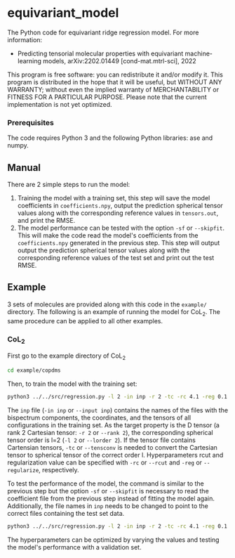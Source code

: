 # equivariant_model

The Python code for equivariant ridge regression model. For more information:
* Predicting tensorial molecular properties with equivariant machine-learning models, arXiv:2202.01449 [cond-mat.mtrl-sci], 2022

This program is free software: you can redistribute it and/or modify it. This program is distributed in the hope that it will be useful, but WITHOUT ANY WARRANTY; without even the implied warranty of MERCHANTABILITY or FITNESS FOR A PARTICULAR PURPOSE. Please note that the current implementation is not yet optimized.

### Prerequisites
The code requires Python 3 and the following Python libraries: ase and numpy.

## Manual
There are 2 simple steps to run the model:
1. Training the model with a training set, this step will save the model coefficients in `coefficients.npy`, output the prediction spherical tensor values along with the corresponding reference values in `tensors.out`, and print the RMSE.
2. The model performance can be tested with the option `-sf` or `--skipfit`. This will make the code read the model's coefficients from the `coefficients.npy` generated in the previous step. This step will output output the prediction spherical tensor values along with the corresponding reference values of the test set and print out the test RMSE.

## Example
3 sets of molecules are provided along with this code in the `example/` directory. The following is an example of running the model for CoL<sub>2</sub>. The same procedure can be applied to all other examples.

### CoL<sub>2</sub>
First go to the example directory of CoL<sub>2</sub>

```sh
cd example/copdms
```

Then, to train the model with the training set: 
```sh
python3 ../../src/regression.py -l 2 -in inp -r 2 -tc -rc 4.1 -reg 0.1
```

The `inp` file (`-in inp` or `--input inp`) contains the names of the files with the bispectrum components, the coordinates, and the tensors of all configurations in the training set. As the target property is the D tensor (a rank 2 Cartesian tensor: `-r 2` or `--rank 2`), the corresponding spherical tensor order is l=2 (`-l 2` or `--lorder 2`). If the tensor file contains Cartensian tensors, `-tc` or `--tensconv` is needed to convert the Cartesian tensor to spherical tensor of the correct order l. Hyperparameters rcut and regularization value can be specified with `-rc` or `--rcut` and `-reg` or `--regularize`, respectively.


To test the performance of the model, the command is similar to the previous step but the option `-sf` or `--skipfit` is necessary to read the coefficient file from the previous step instead of fitting the model again. Additionally, the file names in `inp` needs to be changed to point to the correct files containing the test set data.
```sh
python3 ../../src/regression.py -l 2 -in inp -r 2 -tc -rc 4.1 -reg 0.1 -sf
```

The hyperparameters can be optimized by varying the values and testing the model's performance with a validation set.
